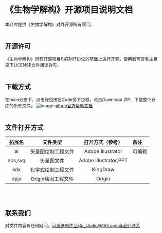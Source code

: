 # 《生物学解构》开源项目说明文档
本仓库提供《生物学解构》对外开源所有项目。
<br><br>
## 开源许可
《生物学解构》所有开源项目均在MIT协议的基础上进行开源，使用者可查看主目录下LICENSE文件阅读许可。
<br><br>
## 下载方式
在main分支下，点击绿色按钮Code旁下拉框，点击Download ZIP，下载整个仓库的所有文件。
![image](https://github.com/xiaokuuuuuu/Biology-Projects/assets/170326215/7e937bd7-5b46-4686-b21d-79a09b3c1faf)
[github官方帮助文档](https://docs.github.com/zh/get-started/start-your-journey/downloading-files-from-github)
<br><br>
## 文件打开方式
|拓展名|文件类型|打开方式（参考）|备注|
|:----:|:----:|:----:|:----|
|ai|矢量图绘制工程文件|Adobe Illustrator|可编辑|
|eps,svg|矢量图文件|Adobe Illustrator,PPT||
|kdx|化学式绘制工程文件|KingDraw||
|opju|Origin绘图工程文件|Origin||

<br><br>
## 联系我们
对文件内容有任何疑问，可发送邮件至klp_studio@163.com与我们联系
